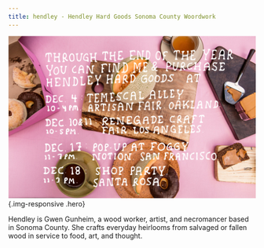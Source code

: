 ```yaml
---
title: hendley - Hendley Hard Goods Sonoma County Woordwork
---
```


![](/img/HendleyHolidatesDonuts.jpg){.img-responsive .hero}

Hendley is Gwen Gunheim, a wood worker, artist, and necromancer based in Sonoma County. She crafts everyday heirlooms from salvaged or fallen wood in service to food, art, and thought.


